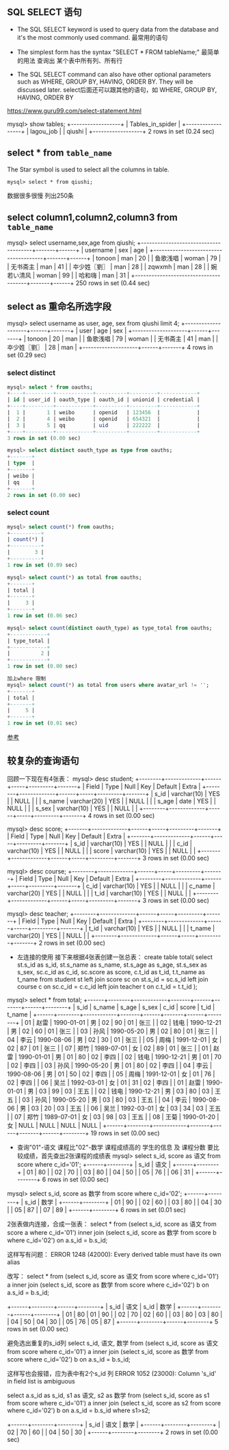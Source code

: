 ## SQL SELECT 语句

- The SQL SELECT keyword is used to query data from the database and it's the most commonly used command.
最常用的语句

- The simplest form has the syntax "SELECT * FROM tableName;"
最简单的用法 查询出 某个表中所有列、所有行

- The SQL SELECT command can also have other optional parameters such as WHERE, GROUP BY, HAVING, ORDER BY. They will be discussed later.
select后面还可以跟其他的语句，如 WHERE, GROUP BY, HAVING, ORDER BY

https://www.guru99.com/select-statement.html

mysql> show tables;
+------------------+
| Tables_in_spider |
+------------------+
| lagou_job        |
| qiushi           |
+------------------+
2 rows in set (0.24 sec)


## select * from `table_name`
The Star symbol is used to select all the columns in table.

```
mysql> select * from qiushi;
```
数据很多很慢 列出250条

## select column1,column2,column3 from `table_name`

mysql> select username,sex,age from qiushi;
+--------------------------------------+-------+------+
| username                             | sex   | age  |
+--------------------------------------+-------+------+
| tonoon                               | man   |   20 |
| 鱼歌浅唱                              | woman |   79 |
| 无书斋主                              | man   |   41 |
| 夲少姓〖劉〗                           | man   |   28 |
| zqwxmh                               | man   |   28 |
| 婉若い清风                             | woman |   99 |
| 哈和嗨                                | man   |   31 |
+--------------------------------------+-------+------+
250 rows in set (0.44 sec)

## select as 重命名所选字段

mysql> select username as user, age, sex from qiushi limit 4;
+--------------------+------+-------+
| user               | age  | sex   |
+--------------------+------+-------+
| tonoon             |   20 | man   |
| 鱼歌浅唱            |   79 | woman |
| 无书斋主            |   41 | man   |
| 夲少姓〖劉〗         |   28 | man   |
+--------------------+------+-------+
4 rows in set (0.29 sec)

### select distinct
```sql
mysql> select * from oauths;
+----+---------+------------+----------+---------+------------+
| id | user_id | oauth_type | oauth_id | unionid | credential |
+----+---------+------------+----------+---------+------------+
|  1 |       1 | weibo      | openid   | 123456  |            |
|  2 |       4 | weibo      | openid   | 654321  |            |
|  3 |       5 | qq         | uid      | 222222  |            |
+----+---------+------------+----------+---------+------------+
3 rows in set (0.00 sec)

mysql> select distinct oauth_type as type from oauths;
+-------+
| type  |
+-------+
| weibo |
| qq    |
+-------+
2 rows in set (0.00 sec)
```

### select count
```sql
mysql> select count(*) from oauths;
+----------+
| count(*) |
+----------+
|        3 |
+----------+
1 row in set (0.09 sec)

mysql> select count(*) as total from oauths;
+-------+
| total |
+-------+
|     3 |
+-------+
1 row in set (0.06 sec)

mysql> select count(distinct oauth_type) as type_total from oauths;
+------------+
| type_total |
+------------+
|          2 |
+------------+
1 row in set (0.00 sec)

加上where 限制
mysql> select count(*) as total from users where avatar_url != '';
+-------+
| total |
+-------+
|     5 |
+-------+
1 row in set (0.01 sec)
```
[参考](../where.md)


## 较复杂的查询语句
回顾一下现在有4张表：
mysql> desc student;
+--------+-------------+------+-----+---------+-------+
| Field  | Type        | Null | Key | Default | Extra |
+--------+-------------+------+-----+---------+-------+
| s_id   | varchar(10) | YES  |     | NULL    |       |
| s_name | varchar(20) | YES  |     | NULL    |       |
| s_age  | date        | YES  |     | NULL    |       |
| s_sex  | varchar(10) | YES  |     | NULL    |       |
+--------+-------------+------+-----+---------+-------+
4 rows in set (0.00 sec)

mysql> desc score;
+-------+-------------+------+-----+---------+-------+
| Field | Type        | Null | Key | Default | Extra |
+-------+-------------+------+-----+---------+-------+
| s_id  | varchar(10) | YES  |     | NULL    |       |
| c_id  | varchar(10) | YES  |     | NULL    |       |
| score | varchar(10) | YES  |     | NULL    |       |
+-------+-------------+------+-----+---------+-------+
3 rows in set (0.00 sec)

mysql> desc course;
+--------+-------------+------+-----+---------+-------+
| Field  | Type        | Null | Key | Default | Extra |
+--------+-------------+------+-----+---------+-------+
| c_id   | varchar(10) | YES  |     | NULL    |       |
| c_name | varchar(20) | YES  |     | NULL    |       |
| t_id   | varchar(10) | YES  |     | NULL    |       |
+--------+-------------+------+-----+---------+-------+
3 rows in set (0.00 sec)

mysql> desc teacher;
+--------+-------------+------+-----+---------+-------+
| Field  | Type        | Null | Key | Default | Extra |
+--------+-------------+------+-----+---------+-------+
| t_id   | varchar(10) | YES  |     | NULL    |       |
| t_name | varchar(20) | YES  |     | NULL    |       |
+--------+-------------+------+-----+---------+-------+
2 rows in set (0.00 sec)

- 左连接的使用
接下来根据4张表创建一张总表：
create table total(
  select st.s_id as s_id, st.s_name as s_name, st.s_age as s_age, st.s_sex as s_sex,
  sc.c_id as c_id, sc.score as score,
  c.t_id as t_id,
  t.t_name as t_name
   from student st 
   left join score sc on st.s_id = sc.s_id
   left join course c on sc.c_id = c.c_id
   left join teacher t on c.t_id = t.t_id
);

mysql> select * from total;
+------+--------+------------+-------+------+-------+------+--------+
| s_id | s_name | s_age      | s_sex | c_id | score | t_id | t_name |
+------+--------+------------+-------+------+-------+------+--------+
| 01   | 赵雷   | 1990-01-01 | 男    | 02   | 90    | 01   | 张三   |
| 02   | 钱电   | 1990-12-21 | 男    | 02   | 60    | 01   | 张三   |
| 03   | 孙风   | 1990-05-20 | 男    | 02   | 80    | 01   | 张三   |
| 04   | 李云   | 1990-08-06 | 男    | 02   | 30    | 01   | 张三   |
| 05   | 周梅   | 1991-12-01 | 女    | 02   | 87    | 01   | 张三   |
| 07   | 郑竹   | 1989-07-01 | 女    | 02   | 89    | 01   | 张三   |
| 01   | 赵雷   | 1990-01-01 | 男    | 01   | 80    | 02   | 李四   |
| 02   | 钱电   | 1990-12-21 | 男    | 01   | 70    | 02   | 李四   |
| 03   | 孙风   | 1990-05-20 | 男    | 01   | 80    | 02   | 李四   |
| 04   | 李云   | 1990-08-06 | 男    | 01   | 50    | 02   | 李四   |
| 05   | 周梅   | 1991-12-01 | 女    | 01   | 76    | 02   | 李四   |
| 06   | 吴兰   | 1992-03-01 | 女    | 01   | 31    | 02   | 李四   |
| 01   | 赵雷   | 1990-01-01 | 男    | 03   | 99    | 03   | 王五   |
| 02   | 钱电   | 1990-12-21 | 男    | 03   | 80    | 03   | 王五   |
| 03   | 孙风   | 1990-05-20 | 男    | 03   | 80    | 03   | 王五   |
| 04   | 李云   | 1990-08-06 | 男    | 03   | 20    | 03   | 王五   |
| 06   | 吴兰   | 1992-03-01 | 女    | 03   | 34    | 03   | 王五   |
| 07   | 郑竹   | 1989-07-01 | 女    | 03   | 98    | 03   | 王五   |
| 08   | 王菊   | 1990-01-20 | 女    | NULL | NULL  | NULL | NULL   |
+------+--------+------------+-------+------+-------+------+--------+
19 rows in set (0.00 sec)

- 查询"01"-语文 课程比"02"-数学 课程成绩高的 学生的信息 及 课程分数
要比较成绩，首先查出2张课程的成绩表
mysql> select s_id, score as 语文 from score where c_id='01';
+------+--------+
| s_id | 语文   |
+------+--------+
| 01   | 80     |
| 02   | 70     |
| 03   | 80     |
| 04   | 50     |
| 05   | 76     |
| 06   | 31     |
+------+--------+
6 rows in set (0.00 sec)

mysql> select s_id, score as 数学 from score where c_id='02';
+------+--------+
| s_id | 数学   |
+------+--------+
| 01   | 90     |
| 02   | 60     |
| 03   | 80     |
| 04   | 30     |
| 05   | 87     |
| 07   | 89     |
+------+--------+
6 rows in set (0.01 sec)

2张表做内连接，合成一张表：
select * from
(select s_id, score as 语文 from score a where c_id='01')
inner join
(select s_id, score as 数学 from score b where c_id='02')
on a.s_id = b.s_id;

这样写有问题：
ERROR 1248 (42000): Every derived table must have its own alias

改写：
select * from
(select s_id, score as 语文 from score where c_id='01') a
inner join
(select s_id, score as 数学 from score where c_id='02') b
on a.s_id = b.s_id;

+------+--------+------+--------+
| s_id | 语文   | s_id | 数学   |
+------+--------+------+--------+
| 01   | 80     | 01   | 90     |
| 02   | 70     | 02   | 60     |
| 03   | 80     | 03   | 80     |
| 04   | 50     | 04   | 30     |
| 05   | 76     | 05   | 87     |
+------+--------+------+--------+
5 rows in set (0.00 sec)

避免选出重复的s_id列
select s_id, 语文, 数学 from
(select s_id, score as 语文 from score where c_id='01') a
inner join
(select s_id, score as 数学 from score where c_id='02') b
on a.s_id = b.s_id;

这样写也会报错，应为表中有2个s_id 列
ERROR 1052 (23000): Column 's_id' in field list is ambiguous

select a.s_id as s_id, s1 as 语文, s2 as 数学
from
(select s_id, score as s1 from score where c_id='01') a
inner join
(select s_id, score as s2 from score where c_id='02') b
on a.s_id = b.s_id
where s1>s2;

+------+--------+--------+
| s_id | 语文   | 数学   |
+------+--------+--------+
| 02   | 70     | 60     |
| 04   | 50     | 30     |
+------+--------+--------+
2 rows in set (0.00 sec)

